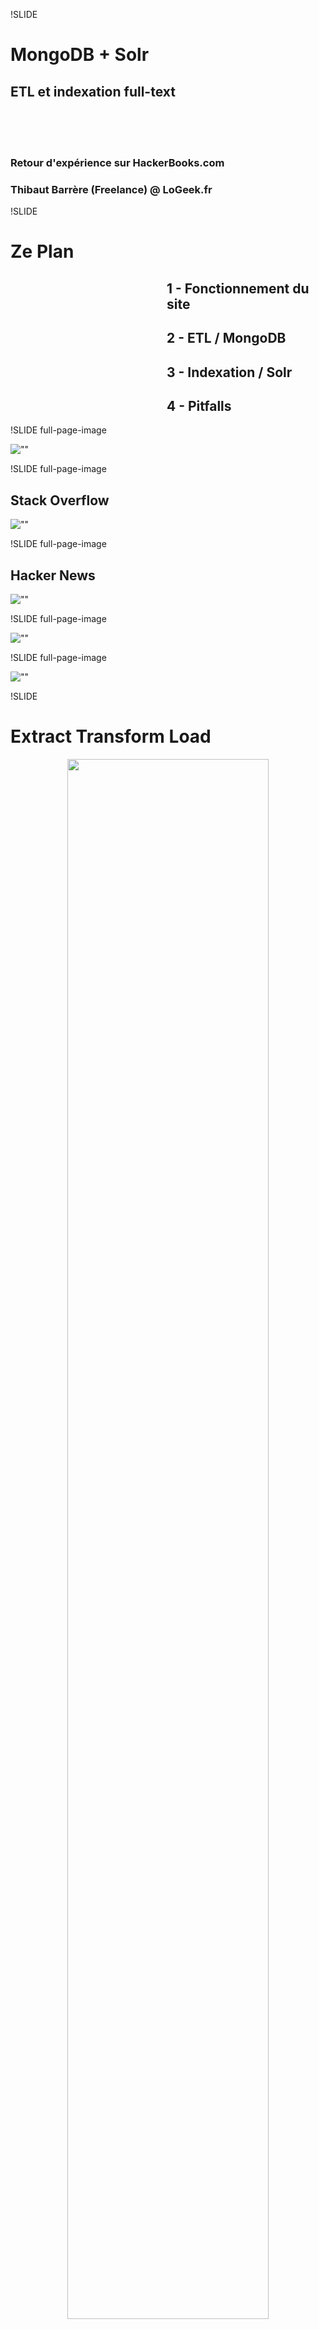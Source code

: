 !SLIDE

# MongoDB + Solr
## ETL et indexation full-text

<br/>
<br/>
<br/>
<h3><span class="no_em">Retour d'expérience sur</span> <span class="t_h">Hacker</span><span class="t_b">Books</span><span class="no_em">.com</span></h3>
<h3><span class="no_em">Thibaut Barrère (Freelance) @ LoGeek.fr</span></h3>

!SLIDE

# Ze Plan

<div style="margin-left: 250px;">
  <h2 style="text-align: left;">1 - Fonctionnement du site</h2>
  <h2 style="text-align: left;">2 - ETL / MongoDB</h2>
  <h2 style="text-align: left;">3 - Indexation / Solr</h2>
  <h2 style="text-align: left;">4 - Pitfalls</h2>
</div>

!SLIDE full-page-image

![""](hackerbooks-home.png)

!SLIDE full-page-image

## Stack Overflow

![""](so.png)

!SLIDE full-page-image

## Hacker News

![""](hn.png)

!SLIDE full-page-image

![""](hackerbooks-list.png)

!SLIDE full-page-image

![""](hackerbooks-detail.png)

!SLIDE

<h1>E<span class='no_em'>xtract</span> T<span class='no_em'>ransform</span> L<span class='no_em'>oad</span></h1>

<div style="text-align: center;">
  <img src="gears.jpg" style="width: 80%;">
</div>

Image courtesy of [lezarderose](http://www.flickr.com/people/lezarderose)

!SLIDE

# Sources de données brutes

<br/>
## Dump Stack Overflow (3 Gb XML)
<br/>
## Dump Hacker News (1 Gb XML)
## + Crawler Hacker News (updates)

!SLIDE

## I Can Haz Diagram?

![""](diagram.png)

!SLIDE

## Extraction/conformation

    @@@ruby
    HackerNews::SaxReader.new(file).each do |record|
      result = {}      
      result['discussion_id'] = record['ParentID']
      result['points'] = record['Points']
      # ...
      
      collection.insert(result)
    end

!SLIDE

## Extraction/conformation (batch)

    @@@ruby
    HackerNews::SaxReader.new(file).each do |record|
      result = {}      
      result['discussion_id'] = record['ParentID']
      result['points'] = record['Points']
      # ...
      
      batch << result
      if batch.size > 1000
        collection.insert(batch, :safe => true)
        batch = []
      end
    end

### => API pratique pour mapping / bulk load / lookup / truncate

!SLIDE

## Recherches/lookups/conversions

### Distinct

    @@@ruby
    User.collection.distinct(:id, { :site => 'SO' })

### Find/lookup

    @@@ruby
    quotes = Quote.find_by_asin('ABND12567X')

### Updates

    @@@ruby
    collection.update(
      { 'type' => '2','discussion_id' => discussion_id },
      { '$set' => { 'discussion_title' => title }},
      { :multi => true })

!SLIDE

## Upsert (update or insert)

    @@@ruby
    Quotes.collection.update(
      quote.slice('asin', 'site', 'id'), # clé composite
      { '$set' => quote },               # nouvelle valeur  
      { :upsert => true }
    )

### => code identique pour:
### - une consolidation complète
### - une consolidation incrémentale sur un jour
### - ou sur un seul élément

!SLIDE smaller_code

## Extraction des liens
<br/>
<br/>

    @@@ruby
    R = /http:\/\/rads\.stackoverflow\.com\/amzn\/click\/([\w]+)/
    
    each_row { |row|
      Nokogiri::HTML(row[:input]['content']).css('a').each do |link|
        href = link.attributes['href'].value

        if href =~ R
          asin = $1
          quote = { ... }
          book = {'asin' => asin}
          user = {'site' => quote['site'],'id' => quote['user_id']}
          # upsert
        end
      end
    end

!SLIDE

## Manipulations de collections par API

    @@@ruby
    tmp_items = db.collection('tmp_items')
    tmp_items.remove # remove all items
    
    # import  (extract/load)
    # screens (data checks)
    
    # publication de la table si validée
    db.collection('old_items').drop
    
    if db.collection_exist?('items')
      db.collection('items').rename('old_items')
    end
    
    db.collection('tmp_items').rename('items')

!SLIDE

### Avantages de MongoDB en ETL
<br/>
<br/>

## 1) Absence de schéma

### Load initial facilité
### Maintenance du load
### Beaucoup de code en moins
### Tests automatisés

!SLIDE

### Avantages de MongoDB en ETL
<br/>
<br/>

## 2) Richesse de requêtage équivalent au SQL

### Lookup par index
### Lookup par clés composites
### Updates multiples

!SLIDE

### Avantages de MongoDB en ETL
<br/>
<br/>

## 3) Upsert

### Même process pour complet ou incrémental
### Built-in / atomique
### Nouvelles features apparaissent

!SLIDE

### Avantages de MongoDB en ETL
<br/>
<br/>

## 4) Manipulation des tables/databases

### Tâche très fréquente: API moderne = yay!

!SLIDE
### Avantages de MongoDB en ETL
<br/>
<br/>

## 5) Scalabilité/sharding/map-reduce

### Non utilisé sur HackerBooks.com
### Mais à creuser

!SLIDE

### Friction lors d'un travail de type ETL

<h1>MongoDB <span class='no_em'>est à</span> SQL</h1>

<h2><span class='no_em'>ce que</span> Ruby <span class='no_em'>est à</span> Java</h2>

!SLIDE

# Indexation full-text

<div style="text-align: center;">
  <img src="searchmini.png">
</div>

!SLIDE

# Possibilités envisagées

## MongoDB seul
## Sphinx (Pierre Far)
## Solr
<br/>
## ElasticSearch
## MongoDB: #SERVER-380

!SLIDE smaller_code

## Adapteur MongoMatic/Solr (1/2)

    @@@ruby
    class InstanceAdapter < Sunspot::Adapters::InstanceAdapter
      def id
        @instance['_id']
      end
    end

    Sunspot::Adapters::InstanceAdapter.register(InstanceAdapter, Book)

!SLIDE smaller_code

## Adapteur MongoMatic/Solr (2/2)

    @@@ruby
    class DataAccessor < Sunspot::Adapters::DataAccessor
      def load(id)
        @clazz.find_one(BSON::ObjectId(id))
      end

      def load_all(ids)
        ids = ids.map { |_id| BSON::ObjectId(_id) }
        @clazz.find('_id' => { '$in' => ids}).to_a
      end
    end

    Sunspot::Adapters::DataAccessor.register(DataAccessor, Book)

!SLIDE

## Définition des indexes

    @@@ruby
    Sunspot.setup(Book) do

      text :asin, :title, :description, :stored => true

      string :quoted_by, :multiple => true
      string :quoted_on, :multiple => true

      integer :karma
      boolean :kindle_edition

    end

!SLIDE smaller_code

## Accesseurs de données (1/2)

    @@@ruby
    def karma
      Quote.collection.find('asin' => asin).count
    end

### => 27

    @@@ruby
    def kindle_edition
      amazon_versions_xml.get_array('binding').grep(/kindle/i).size > 0
    end

### => true

!SLIDE smaller_code

## Accesseurs de données (2/2)

    @@@ruby
    def quoted_on
      
      values = Quote.collection.find(
        { 'asin' => asin }, 
        { :fields => { 'site' => 1, '_id' => 0 }})
      
      values.map { |e| e['site'] }.uniq.sort
    
    end

### => ['HN', 'SO']

!SLIDE smaller_code

## Indexation

### Batch 'transparent'

    @@@ruby
    preprocess {
      Sunspot.remove_all(Book)
    }

    source(:crawled_books) {
      Book.find_all_crawled
    }

    each_row { |row|
      book = row[:input]
      Sunspot.index(book) if book.valid?
    }

    postprocess {
      Sunspot.commit
    }

### A l'unité

    @@@ruby
    Sunspot.index!(book)

!SLIDE

## Recherche simple

    @@@ruby
    Sunspot.search(Book) do
      keywords 'SQL', :fields => [:title, :description]
      
      order_by :score, :desc
      order_by :karma, :desc
    end

!SLIDE

## Recherche tunée

    @@@ruby
    Sunspot.search(Book) do
      keywords "SQL -Ruby" do
        boost_fields :title => 1.5, :description => 0.1
        boost(function { product(:karma, 3) }) 
      end
      
      with :quoted_on,'HN'
      with :kindle_edition,true
      
      paginate :page => 3, :per_page => 10
    end

!SLIDE

# PitFalls!!!

<div style="text-align: center;">
  <img src="pitfalls2.png" style="width: 70%;  border: 1px solid #ccc; padding: 5px;">
</div>

Image (c) Cover Orange / iPad

!SLIDE

# 32-bits: don't

!SLIDE

# Si serveur unique:

## --journal (1.8)
## or
## --repair

!SLIDE full-page-image

## Consolidation <-----/-----> Front-end

![""](production.png)

!SLIDE

# ETL: quelle configuration ?
### IO, disk, RAM
<br/>

## Serveur VPS --
## Serveur dédié ++

!SLIDE

# Thank You!

## des questions ?
<br/>

### thibaut.barrere@gmail.com

<h3><span class="t_h">Hacker</span><span class="t_b">Books</span><span class="no_em">.com</span></h3>
